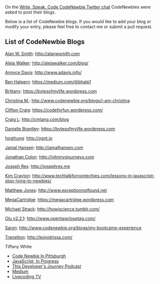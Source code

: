 On the [Write, Speak, Code CodeNewbie Twitter chat](https://storify.com/CodeNewbies/writing-speaking-coding) CodeNewbies were asked to post their blogs.

Below is a list of CodeNewbie blogs.  If you would like to add your blog or modify your entry, please feel free to contact me or submit a pull request.


## List of CodeNewbie Blogs

[Alan W. Smith](https://twitter.com/TheIdOfAlan): http://alanwsmith.com

[Aleia Walker](https://twitter.com/MsAleia): http://aleiawalker.com/blog/

[Annyce Davis](https://twitter.com/brwngrldev): http://www.adavis.info/

[Ben Halpern](https://twitter.com/bhalp1): https://medium.com/@bhalp1

[Brittany](https://twitter.com/alicia_dumas): https://bytesofmylife.wordpress.com

[Christina M.](https://twitter.com/divinetechygirl): http://www.codenewbie.org/blogs/i-am-christina

[Clifton Craig](https://twitter.com/cliftonC76): https://codeforfun.wordpress.com/

[Craig L](https://twitter.com/cmlang42): http://cmlang.com/blog

[Danielle Brantley](https://twitter.com/daniebrant): https://bytesofmylife.wordpress.com

[hogihung](https://twitter.com/hogihung): http://ognt.io

[Jamal Hansen](https://twitter.com/jamahans): http://jamalhansen.com

[Jonathan Colon](https://twitter.com/jvcode): http://johnnysjourneys.com

[Joseph Rex](http://twitter.com/joerex101): http://josephrex.me

[Kim Crayton](https://twitter.com/KimCrayton1): http://www.techtalkfornontechies.com/lessons-in-javascript-stop-lying-to-newbies/

[Matthew Jones](https://twitter.com/ExceptionFound): http://www.exceptionnotfound.net

[MegaCartridge](https://twitter.com/megacartridge): https://megacartridge.wordpress.com

[Michael Strack](https://twitter.com/mixtrak): http://howiscience.tumblr.com/

[Olu v2.2.1](https://twitter.com/oluoluoxenfree): http://www.opentagclosetag.com/

[Saron](https://twitter.com/saronyitbarek): http://www.codenewbie.org/blogs/my-bootcamp-experience

[Transition](https://twitter.com/Transition): http://kojoidrissa.com/

Tiffany White

* [Code Newbie In Pittsburgh](http://helloburgh.me)
* [JavaScript, In Progress](https://twhite96.github.io)
* [This Developer's Journey Podcast](http://thisdevsjourney.com)
* [Medium](https://medium.com/@TiffanyW_412)
* [Livecoding TV](https://www.livecoding.tv/twhite96/)


